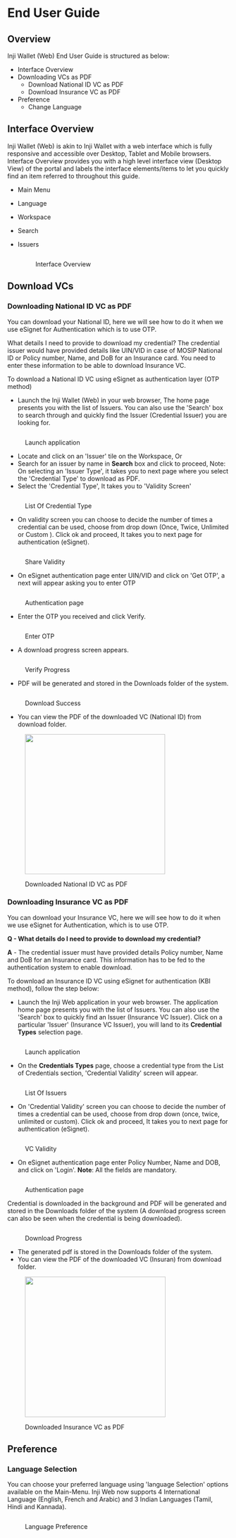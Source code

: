 # End User Guide

## Overview

Inji Wallet (Web) End User Guide is structured as below:

* Interface Overview
* Downloading VCs as PDF
  * Download National ID VC as PDF
  * Download Insurance VC as PDF
* Preference
  * Change Language

## Interface Overview

Inji Wallet (Web) is akin to Inji Wallet with a web interface which is fully responsive and accessible over Desktop, Tablet and Mobile browsers. Interface Overview provides you with a high level interface view (Desktop View) of the portal and labels the interface elements/items to let you quickly find an item referred to throughout this guide.

* Main Menu
* Language
* Workspace
* Search
*   Issuers

    <figure><img src="../../../.gitbook/assets/inji-web-interface-overview.png" alt=""><figcaption><p>Interface Overview</p></figcaption></figure>

## Download VCs

### Downloading National ID VC as PDF

You can download your National ID, here we will see how to do it when we use eSignet for Authentication which is to use OTP.

What details I need to provide to download my credential? The credential issuer would have provided details like UIN/VID in case of MOSIP National ID or Policy number, Name, and DoB for an Insurance card. You need to enter these information to be able to download Insurance VC.

To download a National ID VC using eSignet as authentication layer (OTP method)

* Launch the Inji Wallet (Web) in your web browser, The home page presents you with the list of Issuers. You can also use the 'Search' box to search through and quickly find the Issuer (Credential Issuer) you are looking for.

<figure><img src="../../../.gitbook/assets/inji-web-download-national-id-as-pdf-1.png" alt=""><figcaption><p>Launch application</p></figcaption></figure>

* Locate and click on an 'Issuer' tile on the Workspace, Or
* Search for an issuer by name in **Search** box and click to proceed, Note: On selecting an 'Issuer Type', it takes you to next page where you select the 'Credential Type' to download as PDF.
* Select the 'Credential Type', It takes you to 'Validity Screen'

<figure><img src="../../../.gitbook/assets/inji-web-download-national-id-as-pdf-2.png" alt=""><figcaption><p>List Of Credential Type</p></figcaption></figure>

* On validity screen you can choose to decide the number of times a credential can be used, choose from drop down (Once, Twice, Unlimited or Custom ). Click ok and proceed, It takes you to next page for authentication (eSignet).

<figure><img src="../../../.gitbook/assets/inji-web-download-national-id-as-pdf-0.png" alt=""><figcaption><p>Share Validity</p></figcaption></figure>

* On eSignet authentication page enter UIN/VID and click on 'Get OTP', a next will appear asking you to enter OTP

<figure><img src="../../../.gitbook/assets/inji-web-download-national-id-as-pdf-4.png" alt=""><figcaption><p>Authentication page</p></figcaption></figure>

* Enter the OTP you received and click Verify.

<figure><img src="../../../.gitbook/assets/inji-web-download-national-id-as-pdf-6.png" alt=""><figcaption><p>Enter OTP</p></figcaption></figure>

* A download progress screen appears.

<figure><img src="../../../.gitbook/assets/inji-web-download-national-id-as-pdf-7.png" alt=""><figcaption><p>Verify Progress</p></figcaption></figure>

* PDF will be generated and stored in the Downloads folder of the system.

<figure><img src="../../../.gitbook/assets/inji-web-download-national-id-as-pdf-8.png" alt=""><figcaption><p>Download Success</p></figcaption></figure>

* You can view the PDF of the downloaded VC (National ID) from download folder.

<figure><img src="../../../.gitbook/assets/inji-web-download-national-id-as-pdf-9.png" alt="" width="318"><figcaption><p>Downloaded National ID VC as PDF</p></figcaption></figure>

### Downloading Insurance VC as PDF

You can download your Insurance VC, here we will see how to do it when we use eSignet for Authentication, which is to use OTP.

**Q - What details do I need to provide to download my credential?**

**A** - The credential issuer must have provided details Policy number, Name and DoB for an Insurance card. This information has to be fed to the authentication system to enable download.

To download an Insurance ID VC using eSignet for authentication (KBI method), follow the step below:

* Launch the Inji Web application in your web browser. The application home page presents you with the list of Issuers. You can also use the 'Search' box to quickly find an Issuer (Insurance VC Issuer). Click on a particular 'Issuer' (Insurance VC Issuer), you will land to its **Credential Types** selection page.

<figure><img src="../../../.gitbook/assets/inji-web-download-insurance-vc-as-pdf-1.png" alt=""><figcaption><p>Launch application</p></figcaption></figure>

* On the **Credentials Types** page, choose a credential type from the List of Credentials section, 'Credential Validity' screen will appear.

<figure><img src="../../../.gitbook/assets/inji-web-download-insurance-vc-as-pdf-2.png" alt=""><figcaption><p>List Of Issuers</p></figcaption></figure>

* On 'Credential Validity' screen you can choose to decide the number of times a credential can be used, choose from drop down (once, twice, unlimited or custom). Click ok and proceed, It takes you to next page for authentication (eSignet).

<figure><img src="../../../.gitbook/assets/inji-web-download-insurance-vc-as-pdf-3.png" alt=""><figcaption><p>VC Validity</p></figcaption></figure>

* On eSignet authentication page enter Policy Number, Name and DOB, and click on 'Login'. **Note**: All the fields are mandatory.

<figure><img src="../../../.gitbook/assets/inji-web-download-insurance-vc-as-pdf-4.png" alt=""><figcaption><p>Authentication page</p></figcaption></figure>

Credential is downloaded in the background and PDF will be generated and stored in the Downloads folder of the system (A download progress screen can also be seen when the credential is being downloaded).

<figure><img src="../../../.gitbook/assets/inji-web-download-insurance-vc-as-pdf-5.png" alt=""><figcaption><p>Download Progress</p></figcaption></figure>

* The generated pdf is stored in the Downloads folder of the system.
* You can view the PDF of the downloaded VC (Insuran) from download folder.

<figure><img src="../../../.gitbook/assets/inji-web-download-insurance-vc-as-pdf-6.png" alt="" width="319"><figcaption><p>Downloaded Insurance VC as PDF</p></figcaption></figure>

## Preference

### Language Selection

You can choose your preferred language using 'language Selection' options available on the Main-Menu. Inji Web now supports 4 International Language (English, French and Arabic) and 3 Indian Languages (Tamil, Hindi and Kannada).

<figure><img src="../../../.gitbook/assets/inji-web-language-change.png" alt=""><figcaption><p>Language Preference</p></figcaption></figure>
